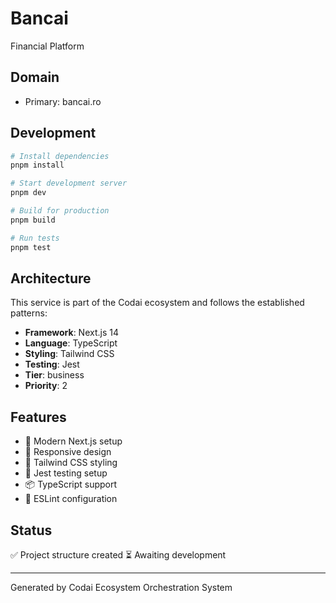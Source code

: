 # Bancai

Financial Platform

## Domain
- Primary: bancai.ro


## Development

```bash
# Install dependencies
pnpm install

# Start development server
pnpm dev

# Build for production
pnpm build

# Run tests
pnpm test
```

## Architecture

This service is part of the Codai ecosystem and follows the established patterns:

- **Framework**: Next.js 14
- **Language**: TypeScript
- **Styling**: Tailwind CSS
- **Testing**: Jest
- **Tier**: business
- **Priority**: 2

## Features

- 🚀 Modern Next.js setup
- 📱 Responsive design
- 🎨 Tailwind CSS styling
- 🧪 Jest testing setup
- 📦 TypeScript support
- 🔧 ESLint configuration

## Status

✅ Project structure created
⏳ Awaiting development

---

Generated by Codai Ecosystem Orchestration System
